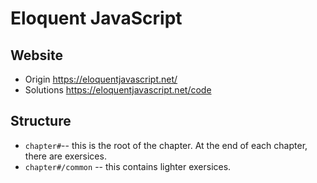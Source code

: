 # Eloquent JavaScript

## Website

- Origin https://eloquentjavascript.net/
- Solutions https://eloquentjavascript.net/code

## Structure

- `chapter#`-- this is the root of the chapter. At the end of each chapter, there are exersices.
- `chapter#/common` -- this contains lighter exersices.
